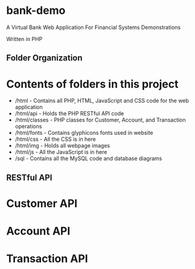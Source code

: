bank-demo
=========

A Virtual Bank Web Application For Financial Systems Demonstrations

Written in PHP

## Folder Organization
# Contents of folders in this project

* /html - Contains all PHP, HTML, JavaScript and CSS code for the web application
* /html/api - Holds the PHP RESTful API code
* /html/classes - PHP classes for Customer, Account, and Transaction operations
* /html/fonts - Contains glyphicons fonts used in website
* /html/css - All the CSS is in here
* /html/img - Holds all webpage images
* /html/js - All the JavaScript is in here
* /sql - Contains all the MySQL code and database diagrams

## RESTful API

# Customer API

# Account API

# Transaction API




